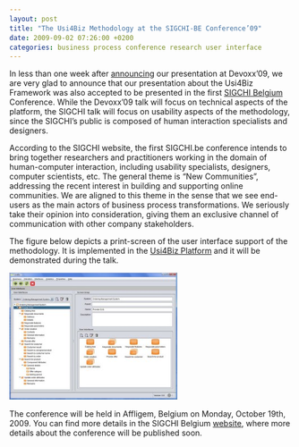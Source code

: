 ```yaml
---
layout: post
title: "The Usi4Biz Methodology at the SIGCHI-BE Conference’09"
date: 2009-09-02 07:26:00 +0200
categories: business process conference research user interface
---
```


In less than one week after <a href="http://usi4biz.com/2009/08/27/the-usi4biz-platform-at-devoxx09/">announcing</a> our presentation at Devoxx’09, we are very glad to announce that our presentation about the Usi4Biz Framework was also accepted to be presented in the first <a href="http://www.sigchi.be/">SIGCHI Belgium</a> Conference. While the Devoxx’09 talk will focus on technical aspects of the platform, the SIGCHI talk will focus on usability aspects of the methodology, since the SIGCHI’s public is composed of human interaction specialists and designers.

According to the SIGCHI website, the first SIGCHI.be conference intends to bring together researchers and practitioners working in the domain of human-computer interaction, including usability specialists, designers, computer scientists, etc. The general theme is “New Communities”, addressing the recent interest in building and supporting online communities. We are aligned to this theme in the sense that we see end-users as the main actors of business process transformations. We seriously take their opinion into consideration, giving them an exclusive channel of communication with other company stakeholders.

The figure below depicts a print-screen of the user interface support of the methodology. It is implemented in the <a href="http://usi4biz.com/2009/08/24/usi4biz-platform/">Usi4Biz Platform</a> and it will be demonstrated during the talk.

![printscreen-user-interfaces2-300x227.jpg](/images/posts/printscreen-user-interfaces2-300x227.jpg)

The conference will be held in Affligem, Belgium on Monday, October 19th, 2009. You can find more details in the SIGCHI Belgium <a href="http://www.sigchi.be/">website</a>, where more details about the conference will be published soon.
